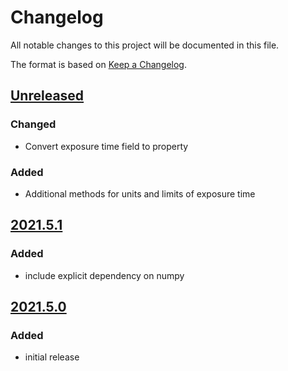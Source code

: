 # Changelog
All notable changes to this project will be documented in this file.

The format is based on [Keep a Changelog](https://keepachangelog.com/).

## [Unreleased]

### Changed
- Convert exposure time field to property

### Added
- Additional methods for units and limits of exposure time

## [2021.5.1]

### Added
- include explicit dependency on numpy

## [2021.5.0]

### Added
- initial release

[Unreleased]: https://gitlab.com/yaq/yaqd-rgb/-/compare/v2021.5.1...master
[2021.5.1]: https://gitlab.com/yaq/yaqd-rgb/-/compare/v2021.5.0...v2021.5.1
[2021.5.0]: https://gitlab.com/yaq/yaqd-rgb/-/tags/v2021.5.0
